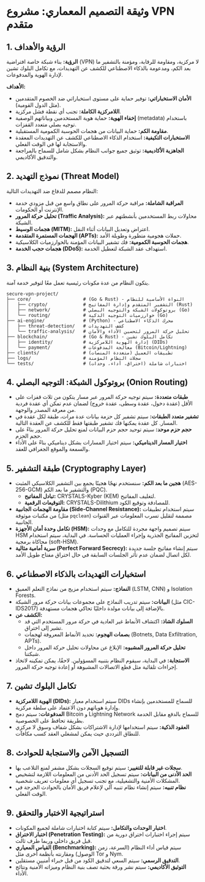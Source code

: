 # وثيقة التصميم المعماري: مشروع VPN متقدم

## 1. الرؤية والأهداف

**الرؤية:** بناء شبكة خاصة افتراضية (VPN) لا مركزية، ومقاومة للرقابة، ومؤمنة بالتشفير ما بعد الكم، ومدعومة بالذكاء الاصطناعي للكشف عن التهديدات، مع تكامل البلوك تشين لإدارة الهوية والمدفوعات.

**الأهداف:**
- **الأمان الاستخباراتي:** توفير حماية على مستوى استخباراتي ضد الخصوم المتقدمين (مثل الدول القومية).
- **اللامركزية الكاملة:** تجنب أي نقطة فشل مركزية.
- **إخفاء الهوية:** حماية هوية المستخدمين وبياناتهم الوصفية (metadata) باستخدام توجيه بصلي متعدد القفزات.
- **مقاومة الكم:** حماية البيانات من هجمات الحوسبة الكمومية المستقبلية.
- **الاستخبارات التكيفية:** استخدام الذكاء الاصطناعي للكشف عن التهديدات المعقدة والاستجابة لها في الوقت الفعلي.
- **الجاهزية الأكاديمية:** توثيق جميع جوانب النظام بشكل شامل للسماح بالمراجعة والتدقيق الأكاديمي.

## 2. نموذج التهديد (Threat Model)

النظام مصمم للدفاع ضد التهديدات التالية:
- **المراقبة الشاملة:** مراقبة حركة المرور على نطاق واسع من قبل مزودي خدمة الإنترنت أو الحكومات.
- **تحليل حركة المرور (Traffic Analysis):** محاولات ربط المستخدمين بأنشطتهم عبر الشبكة.
- **هجمات الوسيط (MITM):** اعتراض وتعديل البيانات أثناء النقل.
- **الهجمات المستمرة المتقدمة (APTs):** حملات هجومية متطورة وطويلة الأمد.
- **هجمات الحوسبة الكمومية:** فك تشفير البيانات المؤمنة بالخوارزميات الكلاسيكية.
- **هجمات حجب الخدمة (DDoS):** استهداف عقد الشبكة لتعطيل الخدمة.

## 3. بنية النظام (System Architecture)

يتكون النظام من عدة مكونات رئيسية تعمل معًا لتوفير خدمة آمنة.

```
secure-vpn-project/
├── core/                   # (Go & Rust) - النواة الأساسية للنظام
│   ├── crypto/             # التشفير المتقدم وإدارة المفاتيح (Rust)
│   ├── network/            # بروتوكولات الشبكة والتوجيه البصلي (Go)
│   └── routing/            # خوارزميات التوجيه الذكية (Go)
├── ai-engine/              # (Python) - محرك الذكاء الاصطناعي
│   ├── threat-detection/   # كشف التهديدات
│   └── traffic-analysis/   # تحليل حركة المرور لتحسين الأداء والأمان
├── blockchain/             # (Go & Rust) - تكامل البلوك تشين
│   ├── identity/           # إدارة الهوية اللامركزية (DIDs)
│   └── payment/            # معالجة المدفوعات (Bitcoin/Lightning)
├── clients/                # تطبيقات العميل (متعددة المنصات)
├── logs/                   # سجلات النظام المؤمنة
└── tests/                  # اختبارات شاملة (اختراق، أداء، وحدات)
```

## 4. بروتوكول الشبكة: التوجيه البصلي (Onion Routing)

- **طبقات متعددة:** سيتم توجيه حركة المرور عبر مسار يتكون من ثلاث قفزات على الأقل (عقدة دخول، عقدة وسطى، عقدة خروج) لضمان عدم تمكن أي عقدة فردية من معرفة المصدر والوجهة.
- **تشفير متعدد الطبقات:** سيتم تشفير كل حزمة بيانات عدة مرات، طبقة لكل عقدة في المسار. كل عقدة يمكنها فك تشفير طبقتها فقط للكشف عن العقدة التالية.
- **حجم حزم موحد:** سيتم توحيد حجم حزم البيانات لمنع تحليل حركة المرور بناءً على حجم الحزم.
- **اختيار المسار الديناميكي:** سيتم اختيار المسارات بشكل ديناميكي بناءً على الأداء والسمعة والموقع الجغرافي للعقد.

## 5. طبقة التشفير (Cryptography Layer)

- **هجين ما بعد الكم:** سنستخدم نهجًا هجينًا يجمع بين التشفير الكلاسيكي المثبت (AES-256-GCM) والتشفير ما بعد الكم (PQC).
  - **تبادل المفاتيح:** CRYSTALS-Kyber (KEM) لتغليف المفاتيح.
  - **التوقيعات الرقمية:** CRYSTALS-Dilithium للمصادقة وتوقيع الكود.
- **مقاومة الهجمات الجانبية (Side-Channel Resistance):** سيتم استخدام تطبيقات من مكتبات موثوقة (مثل `pqclean`) مصممة لتقليل تسرب المعلومات عبر القنوات الجانبية.
- **تكامل وحدة أمان الأجهزة (HSM):** سيتم تصميم واجهة مجردة للتكامل مع وحدات HSM لتخزين المفاتيح الجذرية وإجراء العمليات الحساسة. في البداية، سيتم استخدام محاكاة برمجية (soft-HSM).
- **سرية أمامية مثالية (Perfect Forward Secrecy):** سيتم إنشاء مفاتيح جلسة جديدة لكل اتصال لضمان عدم تأثر الجلسات السابقة في حال اختراق مفتاح طويل الأمد.

## 6. استخبارات التهديدات بالذكاء الاصطناعي

- **النماذج:** سيتم استخدام مزيج من نماذج التعلم العميق (LSTM, CNN) و Isolation Forests.
- **البيانات:** سيتم تدريب النماذج على مجموعات بيانات حركة مرور الشبكة (مثل CIC-IDS2017) بالإضافة إلى بيانات مولدة داخليًا تحاكي هجمات مستهدفة.
- **الكشف عن:**
  - **السلوك الشاذ:** اكتشاف الأنماط غير العادية في حركة مرور المستخدم التي قد تشير إلى اختراق.
  - **بصمات الهجوم:** تحديد الأنماط المعروفة لهجمات (Botnets, Data Exfiltration, APTs).
  - **تحليل حركة المرور المشبوه:** الإبلاغ عن محاولات تحليل حركة المرور داخل شبكتنا.
- **الاستجابة:** في البداية، سيقوم النظام بتنبيه المسؤولين. لاحقًا، يمكن تمكينه لاتخاذ إجراءات تلقائية مثل قطع الاتصالات المشبوهة أو إعادة توجيه حركة المرور.

## 7. تكامل البلوك تشين

- **الهوية اللامركزية (DIDs):** سيتم استخدام معيار DIDs للسماح للمستخدمين بإنشاء وإدارة هوياتهم دون الاعتماد على سلطة مركزية.
- **المدفوعات:** سيتم دمج Bitcoin و Lightning Network للسماح بالدفع مقابل الخدمة بطريقة تحافظ على الخصوصية.
- **العقود الذكية:** سيتم استخدامها لإدارة الاشتراكات بشكل شفاف وسوق لا مركزي للنطاق الترددي حيث يمكن لمشغلي العقد كسب مكافآت.

## 8. التسجيل الآمن والاستجابة للحوادث

- **سجلات غير قابلة للتغيير:** سيتم توقيع السجلات بشكل مشفر لمنع التلاعب بها.
- **الحد الأدنى من البيانات:** سيتم تسجيل الحد الأدنى من المعلومات اللازمة لتشخيص المشكلات الأمنية والتشغيلية، مع تجنب تسجيل أي معلومات تعريف شخصية.
- **نظام تنبيه:** سيتم إنشاء نظام تنبيه آلي لإعلام فريق الأمان بالحوادث الحرجة في الوقت الفعلي.

## 9. استراتيجية الاختبار والتحقق

- **اختبار الوحدات والتكامل:** سيتم كتابة اختبارات شاملة لجميع المكونات.
- **اختبار الاختراق (Penetration Testing):** سيتم إجراء اختبارات اختراق دورية من قبل فريق داخلي وربما طرف ثالث.
- **القياس المعياري (Benchmarking):** سيتم قياس أداء النظام (السرعة، زمن الوصول) ومقارنته بأنظمة أخرى مثل Tor و Nym.
- **التدقيق الرسمي:** سيتم السعي لتدقيق الكود من قبل خبراء أمنيين مستقلين.
- **التوثيق الأكاديمي:** سيتم نشر ورقة بحثية تصف بنية النظام وميزاته الأمنية ونتائج الأداء.
